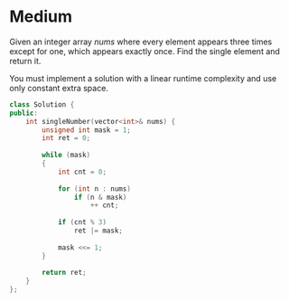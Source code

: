 # Medium

Given an integer array $nums$ where every element appears three times except for one, which appears exactly once. Find the single element and return it.

You must implement a solution with a linear runtime complexity and use only constant extra space.

```cpp
class Solution {
public:
    int singleNumber(vector<int>& nums) {
        unsigned int mask = 1;
        int ret = 0;
        
        while (mask)
        {
            int cnt = 0;
            
            for (int n : nums)
                if (n & mask)
                    ++ cnt;
            
            if (cnt % 3)
                ret |= mask;
            
            mask <<= 1;
        }
        
        return ret;
    }
};
```
